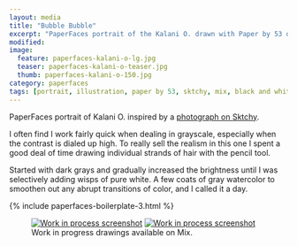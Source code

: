 ```yaml
---
layout: media
title: "Bubble Bubble"
excerpt: "PaperFaces portrait of the Kalani O. drawn with Paper by 53 on an iPad."
modified: 
image: 
  feature: paperfaces-kalani-o-lg.jpg
  teaser: paperfaces-kalani-o-teaser.jpg
  thumb: paperfaces-kalani-o-150.jpg
category: paperfaces
tags: [portrait, illustration, paper by 53, sktchy, mix, black and white]
---
```


PaperFaces portrait of Kalani O. inspired by a [photograph on Sktchy](http://sktchy.com/IfaqVH).

I often find I work fairly quick when dealing in grayscale, especially when the contrast is dialed up high. To really sell the realism in this one I spent a good deal of time drawing individual strands of hair with the pencil tool.

Started with dark grays and gradually increased the brightness until I was selectively adding wisps of pure white. A few coats of gray watercolor to smoothen out any abrupt transitions of color, and I called it a day.

{% include paperfaces-boilerplate-3.html %}

<figure class="half">
  <a href="https://mix.fiftythree.com/11098-Michael-Rose/2075207"><img src="{{ site.url }}/images/paperfaces-kalani-o-process-1-600.jpg" alt="Work in process screenshot"></a>
  <a href="https://mix.fiftythree.com/11098-Michael-Rose/2086067"><img src="{{ site.url }}/images/paperfaces-kalani-o-process-2-600.jpg" alt="Work in process screenshot"></a>
  <figcaption>Work in progress drawings available on Mix.</figcaption>
</figure>
